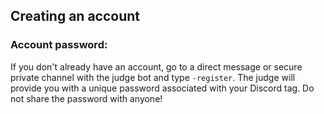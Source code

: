 ## Creating an account

### Account password:
If you don't already have an account, go to a direct message or secure private channel with the judge bot and type `-register`. The judge will provide you with a unique password associated with your Discord tag. Do not share the password with anyone!
